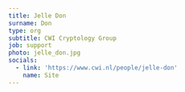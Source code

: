 ```yaml
---
title: Jelle Don
surname: Don
type: org
subtitle: CWI Cryptology Group
job: support
photo: jelle_don.jpg
socials:
  - link: 'https://www.cwi.nl/people/jelle-don'
    name: Site
---
```

